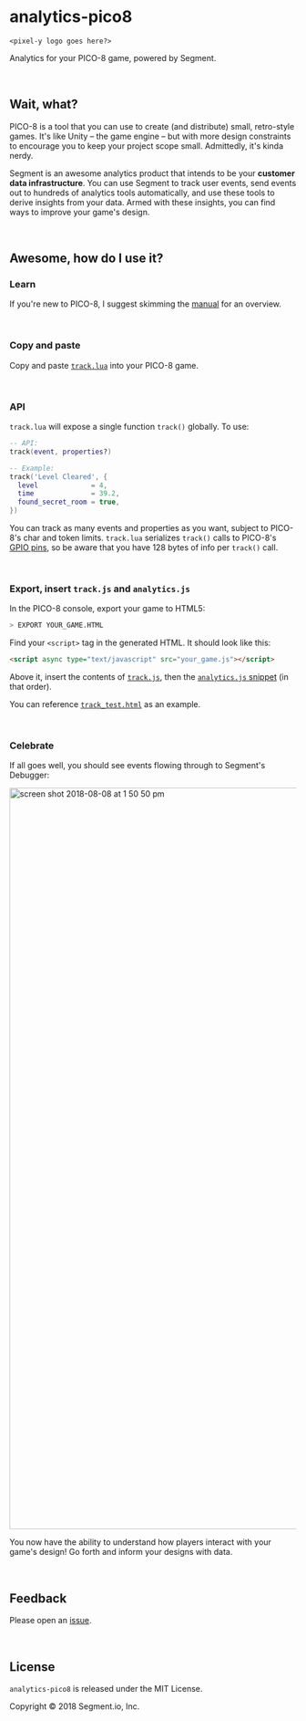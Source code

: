 # analytics-pico8

`<pixel-y logo goes here?>`

Analytics for your PICO-8 game, powered by Segment.

<br>

## Wait, what?

PICO-8 is a tool that you can use to create (and distribute) small, retro-style games. It's like Unity – the game engine – but with more design constraints to encourage you to keep your project scope small. Admittedly, it's kinda nerdy.

Segment is an awesome analytics product that intends to be your **customer data infrastructure**. You can use Segment to track user events, send events out to hundreds of analytics tools automatically, and use these tools to derive insights from your data. Armed with these insights, you can find ways to improve your game's design.

<br>

## Awesome, how do I use it?

### Learn

If you're new to PICO-8, I suggest skimming the [manual](https://www.lexaloffle.com/pico-8.php?page=manual) for an overview.

<br>

### Copy and paste

Copy and paste [`track.lua`](./track.lua) into your PICO-8 game.

<br>

### API

`track.lua` will expose a single function `track()` globally. To use:

```lua
-- API:
track(event, properties?)

-- Example:
track('Level Cleared', {
  level             = 4,
  time              = 39.2,
  found_secret_room = true,
})
```

You can track as many events and properties as you want, subject to PICO-8's char and token limits. `track.lua` serializes `track()` calls to PICO-8's [GPIO pins](http://pico-8.wikia.com/wiki/GPIO), so be aware that you have 128 bytes of info per `track()` call.

<br>

### Export, insert `track.js` and `analytics.js`

In the PICO-8 console, export your game to HTML5:

```sh
> EXPORT YOUR_GAME.HTML
```

Find your `<script>` tag in the generated HTML. It should look like this:

```html
<script async type="text/javascript" src="your_game.js"></script>
```

Above it, insert the contents of [`track.js`](./track.js), then the [`analytics.js` snippet](https://segment.com/docs/sources/website/analytics.js/quickstart/) (in that order).

You can reference [`track_test.html`](./track_test.html) as an example.

<br>

### Celebrate

If all goes well, you should see events flowing through to Segment's Debugger:

<img width="1300" alt="screen shot 2018-08-08 at 1 50 50 pm" src="https://user-images.githubusercontent.com/914228/43863611-1736cca8-9b12-11e8-97e4-f07de2bdf88c.png">

You now have the ability to understand how players interact with your game's design! Go forth and inform your designs with data.

<br>

## Feedback

Please open an [issue](https://github.com/segmentio/analytics-pico8/issues/new).

<br>

## License

`analytics-pico8` is released under the MIT License.

Copyright © 2018 Segment.io, Inc.
